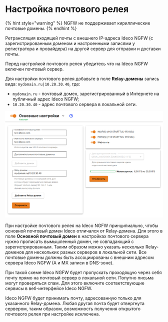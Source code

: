 # Настройка почтового релея

{% hint style="warning" %}
NGFW не поддерживает кириллические почтовые домены.
{% endhint %}

Ретрансляция входящей почты с внешнего IP-адреса Ideco NGFW (с зарегистрированным доменом и настроенными записями у регистратора и провайдера) на другой сервер для отправки и доставки почты.

Перед настройкой почтового релея убедитесь что на Ideco NGFW включен почтовый сервер.

Для настройки почтового релея добавьте в поле **Relay-домены** запись вида: `mydomain.ru|10.20.30.40`, где:

* `mydomain.ru` - почтовый домен, зарегистрированный в Интернете на публичный адрес Ideco NGFW;
* `10.20.30.40` - адрес почтового сервера в локальной сети.

![](../../../.gitbook/assets/relay-domens.png)

При настройке почтового релея на Ideco NGFW принципиально, чтобы основной почтовый домен Ideco отличался от Relay-домена. Для этого в поле **Основной почтовый домен** в настройках почтового сервера нужно прописать вымышленный домен, не совпадающий с зарегистрированным. Таким образом можно указать несколько Relay-доменов для нескольких разных серверов в локальной сети. Все почтовые домены должны быть ассоциированы с внешним адресом сервера Ideco NGFW (A и MX записи в DNS-зоне).

При такой схеме Ideco NGFW будет пропускать проходящую через себя почту прямо на почтовый сервер в локальной сети. Попутно письма могут проверяться спам. Для этого включите соответствующие сервисы в веб-интерфейсе Ideco NGFW.

Ideco NGFW будет принимать почту, адресованную только для указанного Relay-домена. Любая другая почта будет отвергнута сервером, таким образом, возможность получения открытого почтового релея при настройке исключена.
